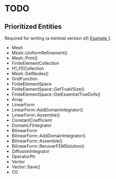 # TODO

## Prioritized Entities

Required for writing (a minimal version of) [Example 1](https://github.com/mkovaxx/mfem/blob/69fbae732d5279c8d0f42c5430c4fd5656731d00/examples/ex1.cpp).

- Mesh
- Mesh::UniformRefinement()
- Mesh::Print()
- FiniteElementCollection
- H1_FECollection
- Mesh::GetNodes()
- GridFunction
- FiniteElementSpace
- FiniteElementSpace::GetTrueVSize()
- FiniteElementSpace::GetEssentialTrueDofs()
- Array<int>
- LinearForm
- LinearForm::AddDomainIntegrator()
- LinearForm::Assemble()
- ConstantCoefficient
- DomainLFIntegrator
- BilinearForm
- BilinearForm::AddDomainIntegrator()
- BilinearForm::Assemble()
- BilinearForm::RecoverFEMSolution()
- DiffusionIntegrator
- OperatorPtr
- Vector
- Vector::Save()
- CG
